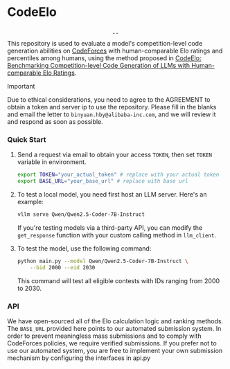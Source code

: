 # CodeElo

<div align="center" style="line-height: 1;">
  <a href="https://arxiv.org/abs/2501.01257" target="_blank" style="margin: 2px;">
    <img alt="" src="https://img.shields.io/badge/Paper-gray?logo=arxiv" style="display: inline-block; vertical-align: middle;"/>
  </a>
  <a href="https://huggingface.co/datasets/Qwen/CodeElo" target="_blank" style="margin: 2px;">
    <img alt="" src="https://img.shields.io/badge/🤗%20%20Dataset-gray" style="display: inline-block; vertical-align: middle;"/>
  </a>
  <a href="https://codeelo-bench.github.io/" target="_blank" style="margin: 2px;">
    <img alt="" src="https://img.shields.io/badge/🏆%20%20Leaderboard-gray" style="display: inline-block; vertical-align: middle;"/>
  </a>
</div>


This repository is used to evaluate a model's competition-level code generation abilities on [CodeForces](https://codeforces.com/) with human-comparable Elo ratings and percentiles among humans, using the method proposed in [CodeElo: Benchmarking Competition-level Code Generation of LLMs with Human-comparable Elo Ratings](https://arxiv.org/abs/2501.01257).


> [!IMPORTANT]
> Due to ethical considerations, you need to agree to the AGREEMENT to obtain a token and server ip to use the repository. Please fill in the blanks and email the letter to `binyuan.hby@alibaba-inc.com`, and we will review it and respond as soon as possible.

### Quick Start

1. Send a request via email to obtain your access `TOKEN`, then set `TOKEN` variable in environment.
   
    ```bash
    export TOKEN="your_actual_token" # replace with your actual token
    export BASE_URL="your_base_url" # replace with base url
    ```

2. To test a local model, you need first host an LLM server. Here's an example:

    ```bash
    vllm serve Qwen/Qwen2.5-Coder-7B-Instruct
    ```

    If you're testing models via a third-party API, you can modify the `get_response` function with your custom calling method in `llm_client`.

3. To test the model, use the following command:

    ```bash
    python main.py --model Qwen/Qwen2.5-Coder-7B-Instruct \
        --bid 2000 --eid 2030
    ```

    This command will test all eligible contests with IDs ranging from 2000 to 2030.

### API

We have open-sourced all of the Elo calculation logic and ranking methods. The `BASE_URL` provided here points to our automated submission system. In order to prevent meaningless mass submissions and to comply with CodeForces policies, we require verified submissions. If you prefer not to use our automated system, you are free to implement your own submission mechanism by configuring the interfaces in api.py